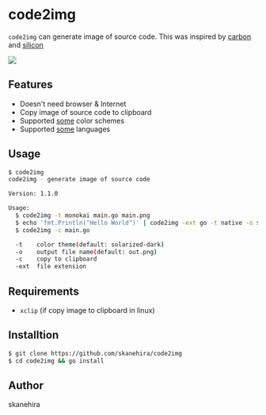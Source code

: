 # code2img
`code2img` can generate image of source code.
This was inspired by [carbon](https://carbon.now.sh/) and [silicon](https://github.com/Aloxaf/silicon)

![](https://i.imgur.com/TjoOQct.gif)

## Features
-  Doesn't need browser & Internet
-  Copy image of source code to clipboard
-  Supported [some](https://github.com/alecthomas/chroma#supported-languages) color schemes
-  Supported [some](https://xyproto.github.io/splash/docs/all.html) languages

## Usage
```sh
$ code2img
code2img - generate image of source code

Version: 1.1.0

Usage:
  $ code2img -t monokai main.go main.png
  $ echo 'fmt.Println("Hello World")' | code2img -ext go -t native -o sample.png
  $ code2img -c main.go

  -t    color theme(default: solarized-dark)
  -o    output file name(default: out.png)
  -c    copy to clipboard
  -ext  file extension
```

## Requirements
- `xclip` (if copy image to clipboard in linux)

## Installtion

```sh
$ git clone https://github.com/skanehira/code2img
$ cd code2img && go install
```

## Author
skanehira
